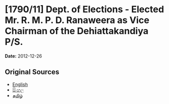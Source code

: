 # [1790/11] Dept. of Elections - Elected Mr. R. M. P. D. Ranaweera as Vice Chairman of the Dehiattakandiya P/S.

**Date:** 2012-12-26

## Original Sources

- [English](https://documents.gov.lk/view/extra-gazettes/2012/12/1790-11_E.pdf)
- [සිංහල](https://documents.gov.lk/view/extra-gazettes/2012/12/1790-11_S.pdf)
- [தமிழ்](https://documents.gov.lk/view/extra-gazettes/2012/12/1790-11_T.pdf)
